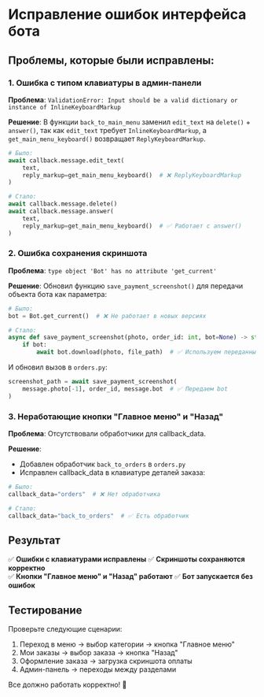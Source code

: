 # Исправление ошибок интерфейса бота

## Проблемы, которые были исправлены:

### 1. Ошибка с типом клавиатуры в админ-панели
**Проблема**: `ValidationError: Input should be a valid dictionary or instance of InlineKeyboardMarkup`

**Решение**: В функции `back_to_main_menu` заменил `edit_text` на `delete()` + `answer()`, так как `edit_text` требует `InlineKeyboardMarkup`, а `get_main_menu_keyboard()` возвращает `ReplyKeyboardMarkup`.

```python
# Было:
await callback.message.edit_text(
    text,
    reply_markup=get_main_menu_keyboard()  # ❌ ReplyKeyboardMarkup
)

# Стало:
await callback.message.delete()
await callback.message.answer(
    text,
    reply_markup=get_main_menu_keyboard()  # ✅ Работает с answer()
)
```

### 2. Ошибка сохранения скриншота
**Проблема**: `type object 'Bot' has no attribute 'get_current'`

**Решение**: Обновил функцию `save_payment_screenshot()` для передачи объекта бота как параметра:

```python
# Было:
bot = Bot.get_current()  # ❌ Не работает в новых версиях

# Стало:
async def save_payment_screenshot(photo, order_id: int, bot=None) -> str:
    if bot:
        await bot.download(photo, file_path)  # ✅ Используем переданный bot
```

И обновил вызов в `orders.py`:
```python
screenshot_path = await save_payment_screenshot(
    message.photo[-1], order_id, message.bot  # ✅ Передаем bot
)
```

### 3. Неработающие кнопки "Главное меню" и "Назад"

**Проблема**: Отсутствовали обработчики для callback_data.

**Решение**: 
- Добавлен обработчик `back_to_orders` в `orders.py`
- Исправлен callback_data в клавиатуре деталей заказа:

```python
# Было:
callback_data="orders"  # ❌ Нет обработчика

# Стало:
callback_data="back_to_orders"  # ✅ Есть обработчик
```

## Результат

✅ **Ошибки с клавиатурами исправлены**
✅ **Скриншоты сохраняются корректно**  
✅ **Кнопки "Главное меню" и "Назад" работают**
✅ **Бот запускается без ошибок**

## Тестирование

Проверьте следующие сценарии:
1. Переход в меню → выбор категории → кнопка "Главное меню"
2. Мои заказы → выбор заказа → кнопка "Назад" 
3. Оформление заказа → загрузка скриншота оплаты
4. Админ-панель → переходы между разделами

Все должно работать корректно! 🎉
